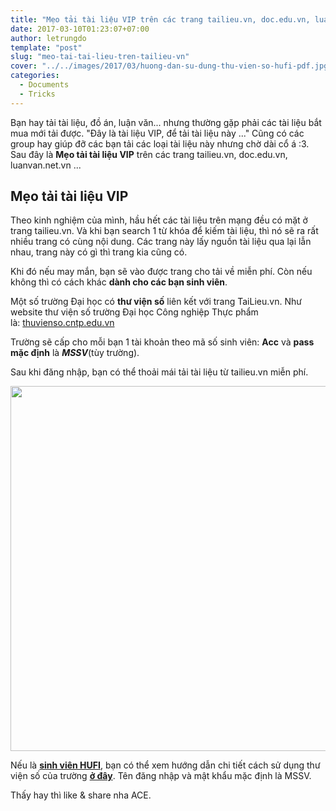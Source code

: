 ```yaml
---
title: "Mẹo tải tài liệu VIP trên các trang tailieu.vn, doc.edu.vn, luanvan.net.vn"
date: 2017-03-10T01:23:07+07:00
author: letrungdo
template: "post"
slug: "meo-tai-tai-lieu-tren-tailieu-vn"
cover: "../../images/2017/03/huong-dan-su-dung-thu-vien-so-hufi-pdf.jpg"
categories:
  - Documents
  - Tricks
---
```


Bạn hay tải tài liệu, đồ án, luận văn... nhưng thường gặp phải các tài liệu bắt mua mới tải được. "Đây là tài liệu VIP, để tải tài liệu này ..." Cũng có các group hay giúp đỡ các bạn tải các loại tài liệu này nhưng chờ dài cổ á :3. Sau đây là **Mẹo tải tài liệu VIP** trên các trang tailieu.vn, doc.edu.vn, luanvan.net.vn ...

## **Mẹo tải tài liệu VIP**

Theo kinh nghiệm của mình, hầu hết các tài liệu trên mạng đều có mặt ở trang tailieu.vn. Và khi bạn search 1 từ khóa để kiếm tài liệu, thì nó sẽ ra rất nhiều trang có cùng nội dung. Các trang này lấy nguồn tài liệu qua lại lẫn nhau, trang này có gì thì trang kia cũng có.

Khi đó nếu may mắn, bạn sẽ vào được trang cho tải về miễn phí. Còn nếu không thì có cách khác **dành cho các bạn sinh viên**.

Một số trường Đại học có **thư viện số** liên kết với trang TaiLieu.vn. Như website thư viện số trường Đại học Công nghiệp Thực phẩm là: <a href="http://thuvienso.cntp.edu.vn/" target="_blank" rel="noopener">thuvienso.cntp.edu.vn</a>

Trường sẽ cấp cho mỗi bạn 1 tài khoản theo mã số sinh viên: **Acc** và **pass mặc định** là _**MSSV**_(tùy trường).

Sau khi đăng nhập, bạn có thể thoải mái tải tài liệu từ tailieu.vn miễn phí.

<img class="aligncenter size-full wp-image-1895" src="/media/2017/03/meo-tai-tai-lieu-vip.png" alt="" width="1101" height="584" srcset="/media/2017/03/meo-tai-tai-lieu-vip.png 1101w, /media/2017/03/meo-tai-tai-lieu-vip-768x407.png 768w" sizes="(max-width: 1101px) 100vw, 1101px" />

Nếu là <a href="/hufi" target="_blank" rel="noopener"><strong>sinh viên HUFI</strong></a>, bạn có thể xem hướng dẫn chi tiết cách sử dụng thư viện số của trường <a href="https://drive.google.com/file/d/10PB67ceWqRPMDsFynr-aBc0o9-mTbYPP/view?usp=sharing" target="_blank" rel="noopener"><strong>ở đây</strong></a>. Tên đăng nhập và mật khẩu mặc định là MSSV.

Thấy hay thì like & share nha ACE.
